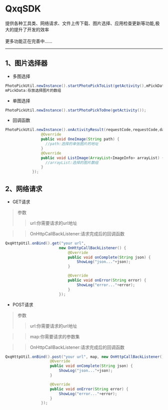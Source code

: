 QxqSDK
====

提供各种工具类、网络请求、文件上传下载、图片选择、应用检查更新等功能,极大的提升了开发的效率<br><br>
更多功能正在完善中......


------
1、图片选择器
-------
 
* 多图选择 <br>
```java
PhotoPickUtil.newInstance().startPhotoPickToList(getActivity(),mPickData);
mPickData:存放选择图片的数组
```
* 单图选择 <br>
```java
PhotoPickUtil.newInstance().startPhotoPickToOne(getActivity());
```
* 回调函数 <br>
```java
PhotoPickUtil.newInstance().onActivityResult(requestCode,requestCode,data, new PhotoPickResult() {
                @Override 
                public void OneImage(String path) {
                  //path:选择的单张图片的地址
                }
                @Override
                public void ListImage(ArrayList<ImageInfo> arrayList) {
                  //arrayList:选择的图片数组
                }
            });
```

2、网络请求
-------

* GET请求

>参数
>>url:你需要请求的url地址


>>OnHttpCallBackListener:请求完成后的回调函数


```java
QxqHttpUtil.onBind().get("your url",
                        new OnHttpCallBackListener() {
                            @Override
                            public void onComplete(String json) {
                                ShowLog("json..."+json);
                            }

                            @Override
                            public void onError(String error) {
                                ShowLog("error..."+error);
                            }
                        });
```
* POST请求

>参数
>>url:你需要请求的url地址

>>map:你需要请求的参数集

>>OnHttpCallBackListener:请求完成后的回调函数

```java
QxqHttpUtil.onBind().post("your url", map, new OnHttpCallBackListener() {
                    @Override
                    public void onComplete(String json) {
                        ShowLog("json..."+json);
                    }

                    @Override
                    public void onError(String error) {
                        ShowLog("error..."+error);
                    }
                });
```
